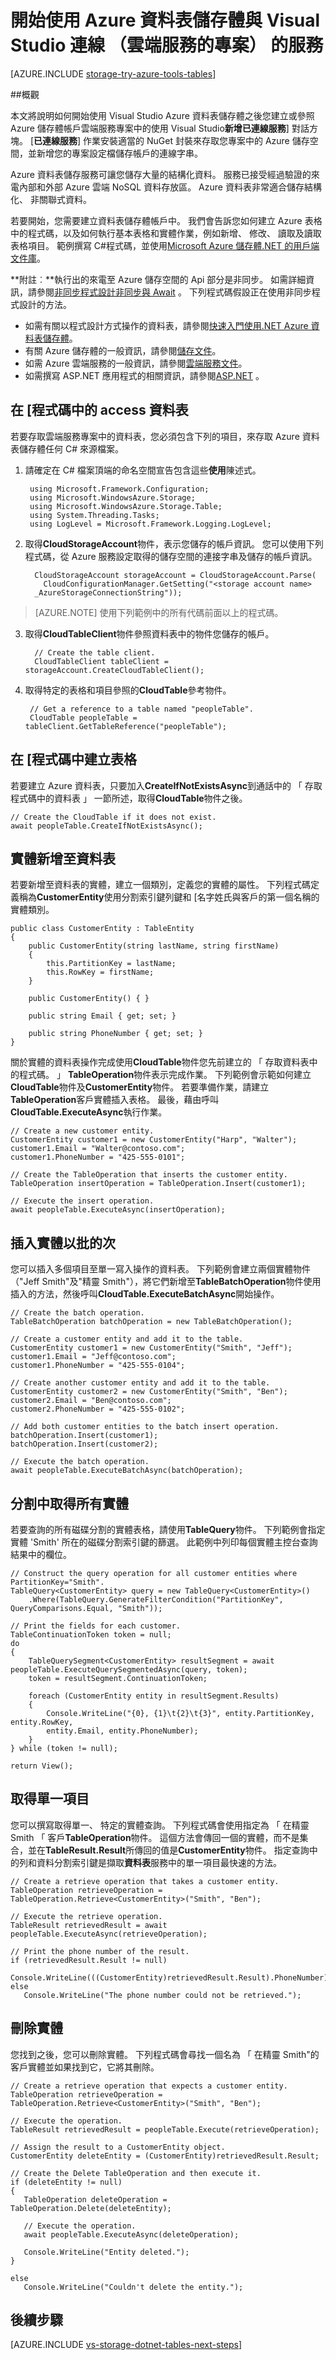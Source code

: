 <properties
    pageTitle="開始使用資料表儲存體與 Visual Studio 連線服務 （雲端服務） |Microsoft Azure"
    description="如何開始連線到儲存帳戶使用 Visual Studio 連接服務之後，在 Visual Studio 雲端服務專案中使用 Azure 資料表儲存體"
    services="storage"
    documentationCenter=""
    authors="TomArcher"
    manager="douge"
    editor=""/>

<tags
    ms.service="storage"
    ms.workload="web"
    ms.tgt_pltfrm="vs-getting-started"
    ms.devlang="na"
    ms.topic="article"
    ms.date="07/18/2016"
    ms.author="tarcher"/>

# <a name="getting-started-with-azure-table-storage-and-visual-studio-connected-services-cloud-services-projects"></a>開始使用 Azure 資料表儲存體與 Visual Studio 連線 （雲端服務的專案） 的服務

[AZURE.INCLUDE [storage-try-azure-tools-tables](../../includes/storage-try-azure-tools-tables.md)]

##<a name="overview"></a>概觀

本文將說明如何開始使用 Visual Studio Azure 資料表儲存體之後您建立或參照 Azure 儲存體帳戶雲端服務專案中的使用 Visual Studio**新增已連線服務**] 對話方塊。 [**已連線服務**] 作業安裝適當的 NuGet 封裝來存取您專案中的 Azure 儲存空間，並新增您的專案設定檔儲存帳戶的連線字串。

Azure 資料表儲存服務可讓您儲存大量的結構化資料。 服務已接受經過驗證的來電內部和外部 Azure 雲端 NoSQL 資料存放區。 Azure 資料表非常適合儲存結構化、 非關聯式資料。

若要開始，您需要建立資料表儲存體帳戶中。 我們會告訴您如何建立 Azure 表格中的程式碼，以及如何執行基本表格和實體作業，例如新增、 修改、 讀取及讀取表格項目。 範例撰寫 C\#程式碼，並使用[Microsoft Azure 儲存體.NET 的用戶端文件庫](https://msdn.microsoft.com/library/azure/dn261237.aspx)。

**附註︰**執行出的來電至 Azure 儲存空間的 Api 部分是非同步。 如需詳細資訊，請參閱[非同步程式設計非同步與 Await](http://msdn.microsoft.com/library/hh191443.aspx) 。 下列程式碼假設正在使用非同步程式設計的方法。

- 如需有關以程式設計方式操作的資料表，請參閱[快速入門使用.NET Azure 資料表儲存體](storage-dotnet-how-to-use-tables.md)。
- 有關 Azure 儲存體的一般資訊，請參閱[儲存文件](https://azure.microsoft.com/documentation/services/storage/)。
- 如需 Azure 雲端服務的一般資訊，請參閱[雲端服務文件](https://azure.microsoft.com/documentation/services/cloud-services/)。
- 如需撰寫 ASP.NET 應用程式的相關資訊，請參閱[ASP.NET](http://www.asp.net) 。

## <a name="access-tables-in-code"></a>在 [程式碼中的 access 資料表

若要存取雲端服務專案中的資料表，您必須包含下列的項目，來存取 Azure 資料表儲存體任何 C# 來源檔案。

1. 請確定在 C# 檔案頂端的命名空間宣告包含這些**使用**陳述式。

        using Microsoft.Framework.Configuration;
        using Microsoft.WindowsAzure.Storage;
        using Microsoft.WindowsAzure.Storage.Table;
        using System.Threading.Tasks;
        using LogLevel = Microsoft.Framework.Logging.LogLevel;

2. 取得**CloudStorageAccount**物件，表示您儲存的帳戶資訊。 您可以使用下列程式碼，從 Azure 服務設定取得的儲存空間的連接字串及儲存的帳戶資訊。

         CloudStorageAccount storageAccount = CloudStorageAccount.Parse(
           CloudConfigurationManager.GetSetting("<storage account name>
         _AzureStorageConnectionString"));
> [AZURE.NOTE]  使用下列範例中的所有代碼前面以上的程式碼。

3. 取得**CloudTableClient**物件參照資料表中的物件您儲存的帳戶。

         // Create the table client.
         CloudTableClient tableClient = storageAccount.CreateCloudTableClient();

4. 取得特定的表格和項目參照的**CloudTable**參考物件。

        // Get a reference to a table named "peopleTable".
        CloudTable peopleTable = tableClient.GetTableReference("peopleTable");

## <a name="create-a-table-in-code"></a>在 [程式碼中建立表格

若要建立 Azure 資料表，只要加入**CreateIfNotExistsAsync**到通話中的 「 存取程式碼中的資料表 」 一節所述，取得**CloudTable**物件之後。

    // Create the CloudTable if it does not exist.
    await peopleTable.CreateIfNotExistsAsync();

## <a name="add-an-entity-to-a-table"></a>實體新增至資料表

若要新增至資料表的實體，建立一個類別，定義您的實體的屬性。 下列程式碼定義稱為**CustomerEntity**使用分割索引鍵列鍵和 [名字姓氏與客戶的第一個名稱的實體類別。

    public class CustomerEntity : TableEntity
    {
        public CustomerEntity(string lastName, string firstName)
        {
            this.PartitionKey = lastName;
            this.RowKey = firstName;
        }

        public CustomerEntity() { }

        public string Email { get; set; }

        public string PhoneNumber { get; set; }
    }

關於實體的資料表操作完成使用**CloudTable**物件您先前建立的 「 存取資料表中的程式碼。 」 **TableOperation**物件表示完成作業。 下列範例會示範如何建立**CloudTable**物件及**CustomerEntity**物件。 若要準備作業，請建立**TableOperation**客戶實體插入表格。 最後，藉由呼叫**CloudTable.ExecuteAsync**執行作業。

    // Create a new customer entity.
    CustomerEntity customer1 = new CustomerEntity("Harp", "Walter");
    customer1.Email = "Walter@contoso.com";
    customer1.PhoneNumber = "425-555-0101";

    // Create the TableOperation that inserts the customer entity.
    TableOperation insertOperation = TableOperation.Insert(customer1);

    // Execute the insert operation.
    await peopleTable.ExecuteAsync(insertOperation);


## <a name="insert-a-batch-of-entities"></a>插入實體以批的次

您可以插入多個項目至單一寫入操作的資料表。 下列範例會建立兩個實體物件 （"Jeff Smith"及"精靈 Smith"），將它們新增至**TableBatchOperation**物件使用插入的方法，然後呼叫**CloudTable.ExecuteBatchAsync**開始操作。

    // Create the batch operation.
    TableBatchOperation batchOperation = new TableBatchOperation();

    // Create a customer entity and add it to the table.
    CustomerEntity customer1 = new CustomerEntity("Smith", "Jeff");
    customer1.Email = "Jeff@contoso.com";
    customer1.PhoneNumber = "425-555-0104";

    // Create another customer entity and add it to the table.
    CustomerEntity customer2 = new CustomerEntity("Smith", "Ben");
    customer2.Email = "Ben@contoso.com";
    customer2.PhoneNumber = "425-555-0102";

    // Add both customer entities to the batch insert operation.
    batchOperation.Insert(customer1);
    batchOperation.Insert(customer2);

    // Execute the batch operation.
    await peopleTable.ExecuteBatchAsync(batchOperation);

## <a name="get-all-of-the-entities-in-a-partition"></a>分割中取得所有實體

若要查詢的所有磁碟分割的實體表格，請使用**TableQuery**物件。 下列範例會指定實體 'Smith' 所在的磁碟分割索引鍵的篩選。 此範例中列印每個實體主控台查詢結果中的欄位。

    // Construct the query operation for all customer entities where PartitionKey="Smith".
    TableQuery<CustomerEntity> query = new TableQuery<CustomerEntity>()
        .Where(TableQuery.GenerateFilterCondition("PartitionKey", QueryComparisons.Equal, "Smith"));

    // Print the fields for each customer.
    TableContinuationToken token = null;
    do
    {
        TableQuerySegment<CustomerEntity> resultSegment = await peopleTable.ExecuteQuerySegmentedAsync(query, token);
        token = resultSegment.ContinuationToken;

        foreach (CustomerEntity entity in resultSegment.Results)
        {
            Console.WriteLine("{0}, {1}\t{2}\t{3}", entity.PartitionKey, entity.RowKey,
            entity.Email, entity.PhoneNumber);
        }
    } while (token != null);

    return View();


## <a name="get-a-single-entity"></a>取得單一項目

您可以撰寫取得單一、 特定的實體查詢。 下列程式碼會使用指定為 「 在精靈 Smith 「 客戶**TableOperation**物件。 這個方法會傳回一個的實體，而不是集合，並在**TableResult.Result**所傳回的值是**CustomerEntity**物件。 指定查詢中的列和資料分割索引鍵是擷取**資料表**服務中的單一項目最快速的方法。

    // Create a retrieve operation that takes a customer entity.
    TableOperation retrieveOperation = TableOperation.Retrieve<CustomerEntity>("Smith", "Ben");

    // Execute the retrieve operation.
    TableResult retrievedResult = await peopleTable.ExecuteAsync(retrieveOperation);

    // Print the phone number of the result.
    if (retrievedResult.Result != null)
       Console.WriteLine(((CustomerEntity)retrievedResult.Result).PhoneNumber);
    else
       Console.WriteLine("The phone number could not be retrieved.");

## <a name="delete-an-entity"></a>刪除實體
您找到之後，您可以刪除實體。 下列程式碼會尋找一個名為 「 在精靈 Smith"的客戶實體並如果找到它，它將其刪除。

    // Create a retrieve operation that expects a customer entity.
    TableOperation retrieveOperation = TableOperation.Retrieve<CustomerEntity>("Smith", "Ben");

    // Execute the operation.
    TableResult retrievedResult = peopleTable.Execute(retrieveOperation);

    // Assign the result to a CustomerEntity object.
    CustomerEntity deleteEntity = (CustomerEntity)retrievedResult.Result;

    // Create the Delete TableOperation and then execute it.
    if (deleteEntity != null)
    {
       TableOperation deleteOperation = TableOperation.Delete(deleteEntity);

       // Execute the operation.
       await peopleTable.ExecuteAsync(deleteOperation);

       Console.WriteLine("Entity deleted.");
    }

    else
       Console.WriteLine("Couldn't delete the entity.");

## <a name="next-steps"></a>後續步驟

[AZURE.INCLUDE [vs-storage-dotnet-tables-next-steps](../../includes/vs-storage-dotnet-tables-next-steps.md)]
